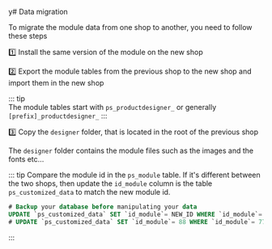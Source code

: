 y# Data migration

To migrate the module data from one shop to another, you need to follow these steps

:one: Install the same version of the module on the new shop

:two: Export the module tables from the previous shop to the new shop and import them in the new shop

::: tip  
The module tables start with `ps_productdesigner_` or generally `[prefix]_productdesigner_`
:::

:three: Copy the `designer` folder, that is located in the root of the previous shop  

The `designer` folder contains the module files such as the images and the fonts etc...

::: tip
Compare the module id in the `ps_module` table. If it's different between the two shops, then update the `id_module`
column is the table `ps_customized_data` to match the new module id.

```sql
# Backup your database before manipulating your data
UPDATE `ps_customized_data` SET `id_module`= NEW_ID WHERE `id_module`= OLD_ID
# UPDATE `ps_customized_data` SET `id_module`= 88 WHERE `id_module`= 77
```
:::
